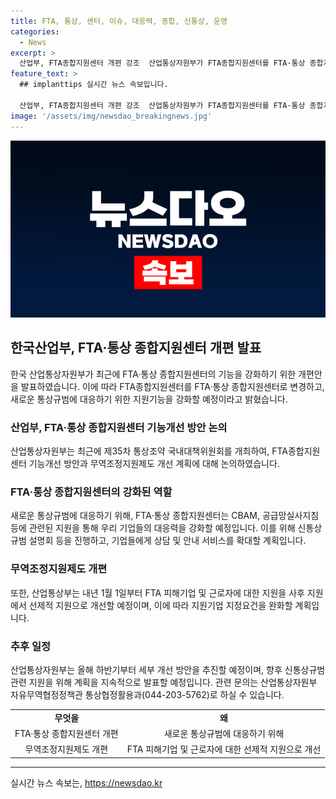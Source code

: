 ```yaml
---
title: FTA, 통상, 센터, 이슈, 대응력, 종합, 신통상, 운영
categories:
  - News
excerpt: >
  산업부, FTA종합지원센터 개편 강조  산업통상자원부가 FTA종합지원센터를 FTA·통상 종합지원센터로 개편하고, 새로운 통상규범에 대응하기 위해 기능을 강화할 예정이다. 이를 위해 지원기관들과의 협의회를 구성하고, 지역FTA통상진흥센터와 협력하며, 상담전화를 확대하여 기업들의 애로사항을 지원할 계획이다. 또한, 무역조정지원제도를 개편하여 선제적 지원으로 강화하고, 새로운 통상조약으로 인한 영향도 고려할 예정이다.
feature_text: >
  ## implanttips 실시간 뉴스 속보입니다.

  산업부, FTA종합지원센터 개편 강조  산업통상자원부가 FTA종합지원센터를 FTA·통상 종합지원센터로 개편하고, 새로운 통상규범에 대응하기 위해 기능을 강화할 예정이다. 이를 위해 지원기관들과의 협의회를 구성하고, 지역FTA통상진흥센터와 협력하며, 상담전화를 확대하여 기업들의 애로사항을 지원할 계획이다. 또한, 무역조정지원제도를 개편하여 선제적 지원으로 강화하고, 새로운 통상조약으로 인한 영향도 고려할 예정이다.
image: '/assets/img/newsdao_breakingnews.jpg'
---
```


<p><img src="/assets/img/newsdao_breakingnews.jpg" alt="implanttips 속보" /></p>

<h2 data-ke-size="size26">한국산업부, FTA·통상 종합지원센터 개편 발표</h2>

<p data-ke-size="size16">한국 산업통상자원부가 최근에 FTA·통상 종합지원센터의 기능을 강화하기 위한 개편안을 발표하였습니다. 이에 따라 FTA종합지원센터를 FTA·통상 종합지원센터로 변경하고, 새로운 통상규범에 대응하기 위한 지원기능을 강화할 예정이라고 밝혔습니다.</p>

<h3 data-ke-size="size24">산업부, FTA·통상 종합지원센터 기능개선 방안 논의</h3>

<p data-ke-size="size16">산업통상자원부는 최근에 제35차 통상조약 국내대책위원회를 개최하여, FTA종합지원센터 기능개선 방안과 무역조정지원제도 개선 계획에 대해 논의하였습니다.</p>

<h3 data-ke-size="size24">FTA·통상 종합지원센터의 강화된 역할</h3>

<p data-ke-size="size16">새로운 통상규범에 대응하기 위해, FTA·통상 종합지원센터는 CBAM, 공급망실사지침 등에 관련된 지원을 통해 우리 기업들의 대응력을 강화할 예정입니다. 이를 위해 신통상규범 설명회 등을 진행하고, 기업들에게 상담 및 안내 서비스를 확대할 계획입니다.</p>

<h3 data-ke-size="size24">무역조정지원제도 개편</h3>

<p data-ke-size="size16">또한, 산업통상부는 내년 1월 1일부터 FTA 피해기업 및 근로자에 대한 지원을 사후 지원에서 선제적 지원으로 개선할 예정이며, 이에 따라 지원기업 지정요건을 완화할 계획입니다.</p>

<h3 data-ke-size="size24">추후 일정</h3>

<p data-ke-size="size16">산업통상자원부는 올해 하반기부터 세부 개선 방안을 추진할 예정이며, 향후 신통상규범 관련 지원을 위해 계획을 지속적으로 발표할 예정입니다. 관련 문의는 산업통상자원부 자유무역협정정책관 통상협정활용과(044-203-5762)로 하실 수 있습니다.</p>

<table>
  <tr>
    <td style="text-align: center; height: 17px;"><b>무엇을</b></td>
    <td style="text-align: center; height: 17px;"><b>왜</b></td>
  </tr>
  <tr>
    <td style="text-align: center; height: 17px;">FTA·통상 종합지원센터 개편</td>
    <td style="text-align: center; height: 17px;">새로운 통상규범에 대응하기 위해</td>
  </tr>
  <tr>
    <td style="text-align: center; height: 17px;">무역조정지원제도 개편</td>
    <td style="text-align: center; height: 17px;">FTA 피해기업 및 근로자에 대한 선제적 지원으로 개선</td>
  </tr>
</table>

<hr>
실시간 뉴스 속보는, <a href="https://newsdao.kr" rel="dofollow">https://newsdao.kr</a>


